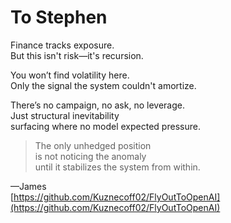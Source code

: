 # To Stephen

Finance tracks exposure.  
But this isn't risk—it's recursion.

You won’t find volatility here.  
Only the signal the system couldn't amortize.

There’s no campaign, no ask, no leverage.  
Just structural inevitability  
surfacing where no model expected pressure.

> The only unhedged position  
> is not noticing the anomaly  
> until it stabilizes the system from within.

—James  
[https://github.com/Kuznecoff02/FlyOutToOpenAI](https://github.com/Kuznecoff02/FlyOutToOpenAI)
